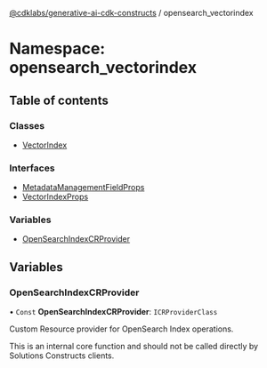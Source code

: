 [@cdklabs/generative-ai-cdk-constructs](../README.md) / opensearch\_vectorindex

# Namespace: opensearch\_vectorindex

## Table of contents

### Classes

- [VectorIndex](../classes/opensearch_vectorindex.VectorIndex.md)

### Interfaces

- [MetadataManagementFieldProps](../interfaces/opensearch_vectorindex.MetadataManagementFieldProps.md)
- [VectorIndexProps](../interfaces/opensearch_vectorindex.VectorIndexProps.md)

### Variables

- [OpenSearchIndexCRProvider](opensearch_vectorindex.md#opensearchindexcrprovider)

## Variables

### OpenSearchIndexCRProvider

• `Const` **OpenSearchIndexCRProvider**: `ICRProviderClass`

Custom Resource provider for OpenSearch Index operations.

 This is an internal core function and should not be called directly by Solutions Constructs clients.
